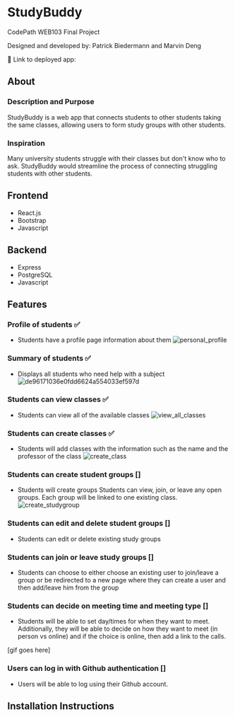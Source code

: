 # StudyBuddy
CodePath WEB103 Final Project

Designed and developed by: Patrick Biedermann and Marvin Deng

🔗 Link to deployed app:

## About

### Description and Purpose
StudyBuddy is a web app that connects students to other students taking the same classes, allowing users to form study groups with other students.

### Inspiration
Many university students struggle with their classes but don't know who to ask. StudyBuddy would streamline the process of connecting struggling students with other students.

## Frontend
- React.js
- Bootstrap
- Javascript

## Backend
- Express
- PostgreSQL
- Javascript

## Features

### Profile of students ✅
- Students have a profile page information about them
![personal_profile](https://github.com/Marvin-Deng/TutorMe/assets/41402962/23661b90-24c8-4d5d-ac85-2126347b4264)

### Summary of students ✅
- Displays all students who need help with a subject
![de96171036e0fdd6624a554033ef597d](https://github.com/Marvin-Deng/TutorMe/assets/41402962/7a6be364-4ea0-4e78-b7b5-36fba2eb0f72)

### Students can view classes ✅
- Students can view all of the available classes
![view_all_classes](https://github.com/Marvin-Deng/TutorMe/assets/41402962/75a525dd-da8d-457d-bc22-5c87c9e1c1c3)

### Students can create classes  ✅
- Students will add classes with the information such as the name and the professor of the class
![create_class](https://github.com/Marvin-Deng/TutorMe/assets/41402962/76ec2232-5d22-4746-babe-e0831854fc9a)


### Students can create student groups   []
- Students will create groups Students can view, join, or leave any open groups. Each group will be linked to one existing class.
![create_studygroup](https://github.com/Marvin-Deng/TutorMe/assets/41402962/5ac84687-cc6c-473a-9501-44787054530e)


### Students can edit and delete student groups []
- Students can edit or delete existing study groups

### Students can join or leave study groups []
- Students can choose to either choose an existing user to join/leave a group or be redirected to a new page where they can create a user and then add/leave him from the group

### Students can decide on meeting time and meeting type   []
- Students will be able to set day/times for when they want to meet. Additionally, they will be able to decide on how they want to meet (in person vs online) and if the choice is online, then add a link to the calls.

[gif goes here]

### Users can log in with Github authentication   []
- Users will be able to log using their Github account.

## Installation Instructions
